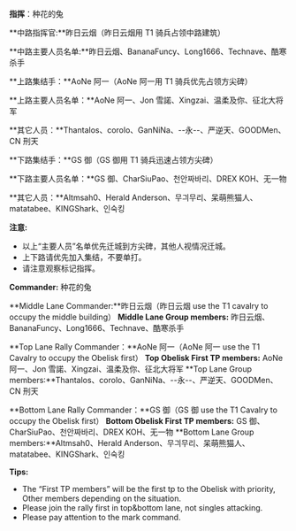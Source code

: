 **指挥**：种花的兔

**中路指挥官:**昨日云烟（昨日云烟用 T1 骑兵占领中路建筑）

**中路主要人员名单:**昨日云烟、BananaFuncy、Long1666、Technave、酷寒杀手

**上路集结手：**AoNe 阿一（AoNe 阿一用 T1 骑兵优先占领方尖碑）

**上路主要人员名单：**AoNe 阿一、Jon 雪諾、Xingzai、温柔及你、征北大将军

**其它人员：**Thantalos、corolo、GanNiNa、--永--、严逆天、GOODMen、CN 刑天

**下路集结手：**GS 御（GS 御用 T1 骑兵迅速占领方尖碑）

**下路主要人员名单：**GS 御、CharSiuPao、천안짜바리、DREX KOH、无一物

**其它人员：**Altmsah0、Herald Anderson、무긔무리、呆萌熊猫人、matatabee、KINGShark、인숙킹

**注意:**

- 以上“主要人员”名单优先迁城到方尖碑，其他人视情况迁城。
- 上下路请优先加入集结，不要单打。
- 请注意观察标记指挥。

**Commander:** 种花的兔

**Middle Lane Commander:**昨日云烟（昨日云烟 use the T1 cavalry to occupy the middle building）
**Middle Lane Group members:** 昨日云烟、BananaFuncy、Long1666、Technave、酷寒杀手

**Top Lane Rally Commander：**AoNe 阿一（AoNe 阿一 use the T1 Cavalry to occupy the Obelisk first）
**Top Obelisk First TP members:** AoNe 阿一、Jon 雪諾、Xingzai、温柔及你、征北大将军
**Top Lane Group members:**Thantalos、corolo、GanNiNa、--永--、严逆天、GOODMen、CN 刑天

**Bottom Lane Rally Commander：**GS 御（GS 御 use the T1 Cavalry to occupy the Obelisk first）
**Bottom Obelisk First TP members:** GS 御、CharSiuPao、천안짜바리、DREX KOH、无一物
**Bottom Lane Group members:**Altmsah0、Herald Anderson、무긔무리、呆萌熊猫人、matatabee、KINGShark、인숙킹

**Tips:**

- The “First TP members” will be the first tp to the Obelisk with priority, Other members depending on the situation.
- Please join the rally first in top&bottom lane, not singles attacking.
- Please pay attention to the mark command.
